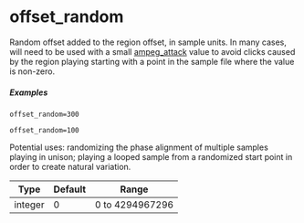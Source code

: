 ---
---
# offset_random

Random offset added to the region offset, in sample units. In many cases, will
need to be used with a small [ampeg_attack]((eg_type)_attack) value to avoid clicks
caused by the region playing starting with a point in the sample file where the
value is non-zero.

##### Examples

```
offset_random=300

offset_random=100
```

Potential uses: randomizing the phase alignment of multiple samples playing in
unison; playing a looped sample from a randomized start point in order to create
natural variation.

| Type    | Default | Range           |
| ---     | ---     | ---             |
| integer | 0       | 0 to 4294967296 |
